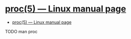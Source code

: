 # [proc(5) — Linux manual page](https://man7.org/linux/man-pages/man5/proc.5.html)

- [proc(5) — Linux manual page](#proc5--linux-manual-page)










TODO man proc